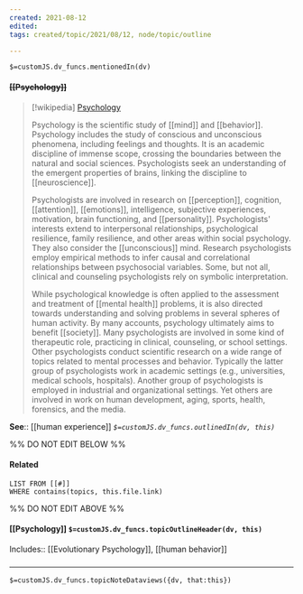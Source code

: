 ```yaml
---
created: 2021-08-12
edited: 
tags: created/topic/2021/08/12, node/topic/outline

---
```

`$=customJS.dv_funcs.mentionedIn(dv)`

#### <s class="topic-title">[[Psychology]]</s>

> [!wikipedia] [Psychology](https://en.wikipedia.org/wiki/Psychology)
> 
> Psychology is the scientific study of [[mind]] and [[behavior]]. Psychology includes the study of conscious and unconscious phenomena, including feelings and thoughts. It is an academic discipline of immense scope, crossing the boundaries between the natural and social sciences. Psychologists seek an understanding of the emergent properties of brains, linking the discipline to [[neuroscience]]. 
>
> Psychologists are involved in research on [[perception]], cognition, [[attention]], [[emotions]], intelligence, subjective experiences, motivation, brain functioning, and [[personality]]. Psychologists' interests extend to interpersonal relationships, psychological resilience, family resilience, and other areas within social psychology. They also consider the [[unconscious]] mind. Research psychologists employ empirical methods to infer causal and correlational relationships between psychosocial variables. Some, but not all, clinical and counseling psychologists rely on symbolic interpretation.
>
> While psychological knowledge is often applied to the assessment and treatment of [[mental health]] problems, it is also directed towards understanding and solving problems in several spheres of human activity. By many accounts, psychology ultimately aims to benefit [[society]]. Many psychologists are involved in some kind of therapeutic role, practicing in clinical, counseling, or school settings. Other psychologists conduct scientific research on a wide range of topics related to mental processes and behavior. Typically the latter group of psychologists work in academic settings (e.g., universities, medical schools, hospitals). Another group of psychologists is employed in industrial and organizational settings. Yet others are involved in work on human development, aging, sports, health, forensics, and the media.
>

**See**:: [[human experience]]
*`$=customJS.dv_funcs.outlinedIn(dv, this)`*

%% DO NOT EDIT BELOW %%

#### Related 

```dataview
LIST FROM [[#]]
WHERE contains(topics, this.file.link)
```
%% DO NOT EDIT ABOVE %%

#### [[Psychology]] `$=customJS.dv_funcs.topicOutlineHeader(dv, this)`

Includes:: [[Evolutionary Psychology]], [[human behavior]]

### <hr class="dataviews"/>

`$=customJS.dv_funcs.topicNoteDataviews({dv, that:this})`


